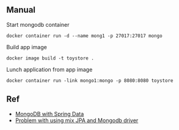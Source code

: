 ## Manual

Start mongodb container
```
docker container run -d --name mong1 -p 27017:27017 mongo
```

Build app image
```
docker image build -t toystore .

```

Lunch application from app image
```
docker container run -link mongo1:mongo -p 8080:8080 toystore
```

## Ref

- [MongoDB with Spring Data](https://spring.io/guides/gs/accessing-data-mongodb/)
- [Problem with using mix JPA and Mongodb driver](https://stackoverflow.com/questions/38474164/how-to-connect-to-mongodb-in-springboot)